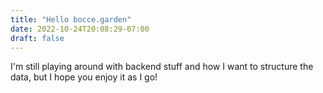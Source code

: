 ```yaml
---
title: "Hello bocce.garden"
date: 2022-10-24T20:08:29-07:00
draft: false
---
```


I'm still playing around with backend stuff and how I want to structure the data, but I hope you enjoy it as I go!

